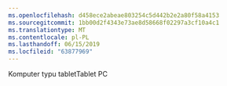 ```yaml
---
ms.openlocfilehash: d458ece2abeae803254c5d442b2e2a80f58a4153
ms.sourcegitcommit: 1bb00d2f4343e73ae8d58668f02297a3cf10a4c1
ms.translationtype: MT
ms.contentlocale: pl-PL
ms.lasthandoff: 06/15/2019
ms.locfileid: "63877969"
---
```

<span data-ttu-id="9a386-101">Komputer typu tablet</span><span class="sxs-lookup"><span data-stu-id="9a386-101">Tablet PC</span></span>